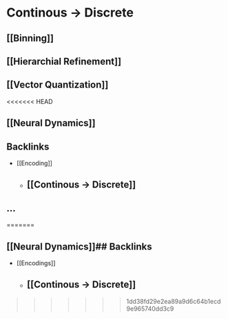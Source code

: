 # Continous -> Discrete

## [[Binning]]

## [[Hierarchial Refinement]]

## [[Vector Quantization]]

<<<<<<< HEAD
## [[Neural Dynamics]]



## Backlinks
* [[Encoding]]
	* ## [[Continous -> Discrete]]

## ...
=======
## [[Neural Dynamics]]## Backlinks
* [[Encodings]]
	* ## [[Continous -> Discrete]]

>>>>>>> 1dd38fd29e2ea89a9d6c64b1ecd9e965740dd3c9
